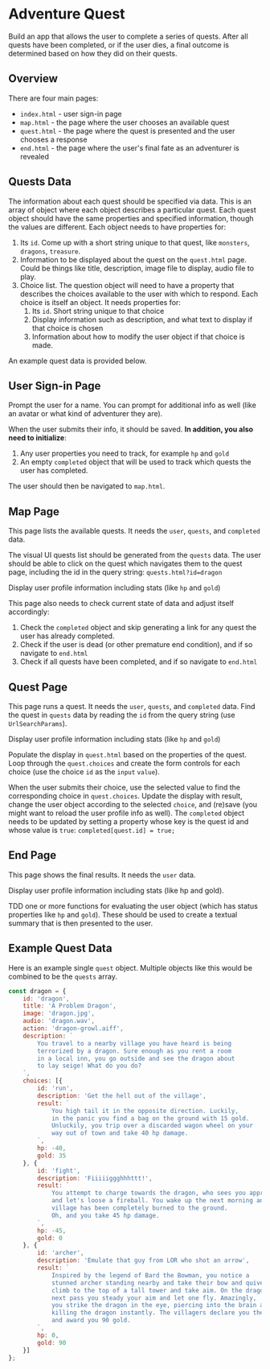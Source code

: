 # Adventure Quest

Build an app that allows the user to complete a series of quests. After all quests have been completed, or if the user dies, a final outcome is determined based on how they did on their quests.

## Overview

There are four main pages:

* `index.html` - user sign-in page 
* `map.html` - the page where the user chooses an available quest
* `quest.html` - the page where the quest is presented and the
user chooses a response
* `end.html` - the page where the user's final fate as an adventurer is revealed

## Quests Data

The information about each quest should be specified via data. This is an array of object where each object describes a particular quest. Each quest object should have the same properties and specified information, though the values are different. Each object needs to have properties for:

1. Its `id`. Come up with a short string unique to that quest, like `monsters`, `dragons`, `treasure`.
1. Information to be displayed about the quest on the `quest.html` page. Could be things like title, description, image file to display, audio file to play.
1. Choice list. The question object will need to have a property that describes the choices available to the user with which to respond. Each choice is itself an object. It needs properties for:
    1. Its `id`. Short string unique to that choice
    1. Display information such as description, and what text to display if that choice is chosen
    1. Information about how to modify the user object if that choice is made.

An example quest data is provided below.

## User Sign-in Page

Prompt the user for a name. You can prompt for additional info as well (like an avatar or what kind of adventurer they are).

When the user submits their info, it should be saved. **In addition, you also need to initialize**:
1. Any user properties you need to track, for example `hp` and `gold`
1. An empty `completed` object that will be used to track which quests the user has completed. 

The user should then be navigated to `map.html`.

## Map Page

This page lists the available quests. It needs the `user`, `quests`, and `completed` data. 

The visual UI quests list should be generated from the `quests` data. The user should be able to click on the quest which navigates them to the quest page, including the id in the query string: `quests.html?id=dragon`

Display user profile information including stats (like `hp` and `gold`)

This page also needs to check current state of data and adjust itself accordingly:
1. Check the `completed` object and skip generating a link for any quest the user has already completed.
1. Check if the user is dead (or other premature end condition), and if so navigate to `end.html`
1. Check if all quests have been completed, and if so navigate to `end.html`

## Quest Page

This page runs a quest.  It needs the `user`, `quests`, and `completed` data. Find the quest in `quests` data by reading the `id` from the query string (use `UrlSearchParams`).

Display user profile information including stats (like `hp` and `gold`)

Populate the display in `quest.html` based on the properties of the quest. Loop through the `quest.choices` and create the form controls for each choice (use the choice `id` as the `input` `value`).

When the user submits their choice, use the selected value to find the corresponding choice in `quest.choices`. Update the display with result, change the user object according to the selected `choice`,
and (re)save (you might want to reload the user profile info as well). The `completed` object needs to be updated by setting a property whose key is the quest id and whose value is `true`: `completed[quest.id] = true;`

## End Page

This page shows the final results.  It needs the `user` data.

Display user profile information including stats (like hp and gold).

TDD one or more functions for evaluating the user object (which has status properties like `hp` and `gold`). These should be used to create a textual summary that is then presented to the user.

## Example Quest Data

Here is an example single `quest` object. Multiple objects like this would be combined to be the `quests` array.

```js
const dragon = {
    id: 'dragon',
    title: 'A Problem Dragon',
    image: 'dragon.jpg',
    audio: 'dragon.wav',
    action: 'dragon-growl.aiff',
    description: `
        You travel to a nearby village you have heard is being
        terrorized by a dragon. Sure enough as you rent a room
        in a local inn, you go outside and see the dragon about
        to lay seige! What do you do?
    `,
    choices: [{
        id: 'run',
        description: 'Get the hell out of the village',
        result: `
            You high tail it in the opposite direction. Luckily,
            in the panic you find a bag on the ground with 15 gold.
            Unluckily, you trip over a discarded wagon wheel on your
            way out of town and take 40 hp damage. 
        `,
        hp: -40,
        gold: 35
    }, {
        id: 'fight',
        description: 'Fiiiiiggghhhttt!',
        result: `
            You attempt to charge towards the dragon, who sees you approach
            and let's loose a fireball. You wake up the next morning and the
            village has been completely burned to the ground.
            Oh, and you take 45 hp damage.
        `,
        hp: -45,
        gold: 0
    }, {
        id: 'archer',
        description: 'Emulate that guy from LOR who shot an arrow',
        result: `
            Inspired by the legend of Bard the Bowman, you notice a
            stunned archer standing nearby and take their bow and quiver,
            climb to the top of a tall tower and take aim. On the dragon's
            next pass you steady your aim and let one fly. Amazingly,
            you strike the dragon in the eye, piercing into the brain and
            killing the dragon instantly. The villagers declare you their hero
            and award you 90 gold.
        `,
        hp: 0,
        gold: 90
    }]
};
```
